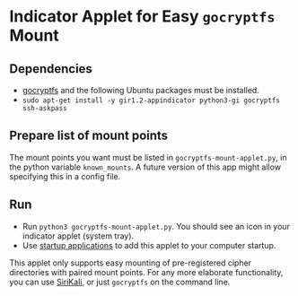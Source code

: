 # Indicator Applet for Easy `gocryptfs` Mount

## Dependencies
  - [gocryptfs](https://github.com/rfjakob/gocryptfs) and the following Ubuntu packages must be installed.
  - `sudo apt-get install -y gir1.2-appindicator python3-gi gocryptfs ssh-askpass`

## Prepare list of mount points
The mount points you want must be listed in `gocryptfs-mount-applet.py`,
in the python variable `known_mounts`. A future version of this app might allow
specifying this in a config file.

## Run
  - Run `python3 gocryptfs-mount-applet.py`. You should see an icon in your
  indicator applet (system tray).
  - Use [startup applications](https://help.ubuntu.com/stable/ubuntu-help/startup-applications.html.en) to add this applet to your computer startup.

This applet only supports easy mounting of pre-registered cipher directories with paired mount points. For any more elaborate functionality, you can use [SiriKali](https://mhogomchungu.github.io/sirikali/), or just `gocryptfs` on the command line.
